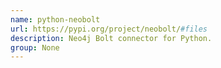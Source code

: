 ```yaml
---
name: python-neobolt
url: https://pypi.org/project/neobolt/#files
description: Neo4j Bolt connector for Python.
group: None
---
```

